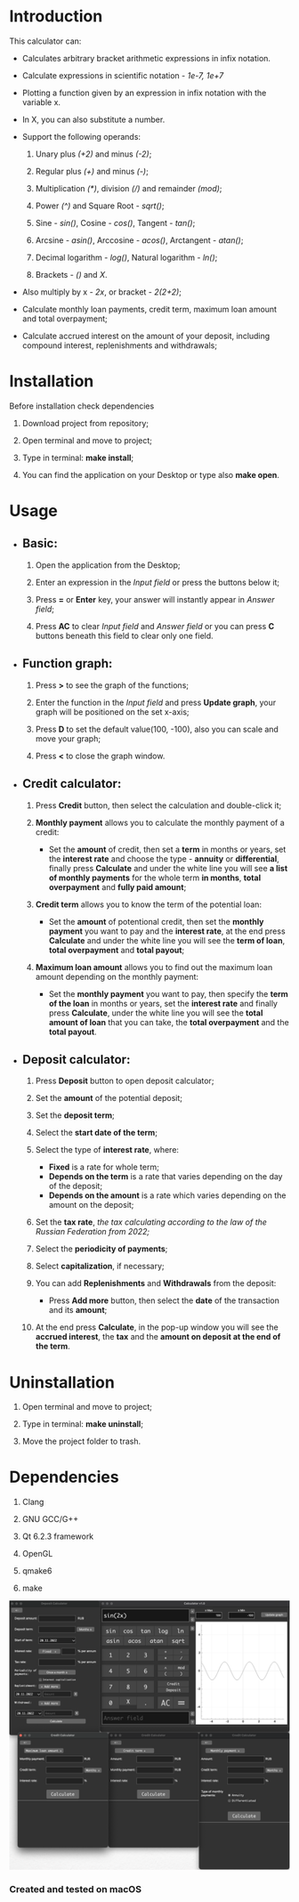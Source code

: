Introduction
============

This calculator can:

-   Calculates arbitrary bracket arithmetic expressions in infix
    notation.

-   Calculate expressions in scientific notation - *1e-7, 1e+7*

-   Plotting a function given by an expression in infix notation with
    the variable x.

-   In X, you can also substitute a number.

-   Support the following operands:

    1.  Unary plus *(+2)* and minus *(-2)*;

    2.  Regular plus *(+)* and minus *(-)*;

    3.  Multiplication *(\*)*, division *(/)* and remainder *(mod)*;

    4.  Power *(\^)* and Square Root - *sqrt()*;

    5.  Sine - *sin()*, Cosine - *cos()*, Tangent - *tan()*;

    6.  Arcsine - *asin()*, Arccosine - *acos()*, Arctangent - *atan()*;

    7.  Decimal logarithm - *log()*, Natural logarithm - *ln()*;

    8.  Brackets - *()* and *X*.

-   Also multiply by x - *2x*, or bracket - *2(2+2)*;

-   Calculate monthly loan payments, credit term, maximum loan amount
    and total overpayment;

-   Calculate accrued interest on the amount of your deposit, including
    compound interest,
    replenishments and withdrawals;

Installation
============

Before installation check dependencies

1.  Download project from repository;

2.  Open terminal and move to project;

3.  Type in terminal: **make install**;

4.  You can find the application on your Desktop or type also **make
    open**.

Usage
=====
- ## Basic:

    1. Open the application from the Desktop;

    2. Enter an expression in the *Input field* or press the buttons below it;

    3. Press **=** or **Enter** key, your answer will instantly appear in *Answer field*;

    4. Press **AC** to clear *Input field* and *Answer field* or you can press **C** buttons beneath this field to clear only one field.

- ## Function graph:

     1. Press **>** to see the graph of the functions;

     2. Enter the function in the *Input field* and press **Update graph**, your graph will be positioned on the set x-axis;

     3. Press **D** to set the default value(100, -100), also you can scale and move your graph;

     4. Press **<** to close the graph window.

- ## Credit calculator:
	 
	1. Press **Credit** button, then select the calculation and double-click it;

	2. **Monthly payment** allows you to calculate the monthly payment of a credit: 
		* Set the **amount** of credit, then set a **term** in months or years, set the **interest rate** and choose the type - **annuity** or **differential**, finally press **Calculate** and under the white line you will see **a list of monthly payments** for the whole term **in months**, **total overpayment** and **fully paid amount**;

 	3. **Credit term** allows you to know the term of the potential loan:
 		* Set the **amount** of potentional credit, then set the **monthly payment** you want to pay and the **interest rate**, at the end press **Calculate** and under the white line you will see the **term of loan**, **total overpayment** and **total payout**;
 	
 	4. **Maximum loan amount** allows you to find out the maximum loan amount depending on the monthly payment:
 		* Set the **monthly payment** you want to pay, then specify the **term of the loan** in months or years, set the **interest rate** and finally press **Calculate**, under the white line you will see the **total amount of loan** that you can take, the **total overpayment** and the **total payout**.

- ## Deposit calculator:
	1. Press **Deposit** button to open deposit calculator;

	2. Set the **amount** of the potential deposit;
	3. Set the **deposit term**;

	4. Select the **start date of the term**;

	5. Select the type of **interest rate**, where: 
		* **Fixed** is a rate for whole term;
		* **Depends on the term** is a rate that varies depending on the day of the deposit;
		* **Depends on the amount** is a rate which varies depending on the amount on the deposit;

	6. Set the **tax rate**, *the tax calculating according to the law of the Russian Federation from 2022;*

	7. Select the **periodicity of payments**;

	8. Select **capitalization**, if necessary;

	9. You can add **Replenishments** and **Withdrawals** from the deposit:
		* Press **Add more** button, then select the **date** of the transaction and its **amount**;

	10. At the end press **Calculate**, in the pop-up window you will see the **accrued interest**, the **tax** and the **amount on deposit at the end of the term**.

Uninstallation
==============

1.  Open terminal and move to project;

2.  Type in terminal: **make uninstall**;

3.  Move the project folder to trash.


Dependencies
============

1. Clang

2. GNU GCC/G++

3. Qt 6.2.3 framework

4. OpenGL

5. qmake6 

6. make 

![image](misc/image.png)

### Created and tested on macOS
